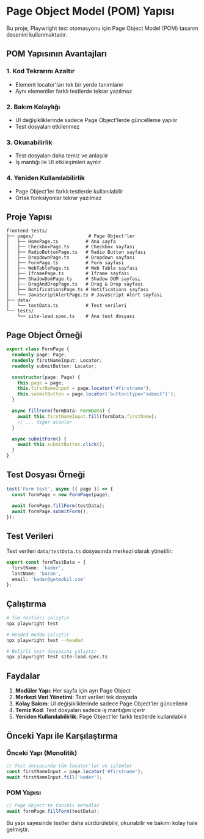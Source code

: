 # Page Object Model (POM) Yapısı

Bu proje, Playwright test otomasyonu için Page Object Model (POM) tasarım desenini kullanmaktadır.

## POM Yapısının Avantajları

### 1. **Kod Tekrarını Azaltır**
- Element locator'ları tek bir yerde tanımlanır
- Aynı elementler farklı testlerde tekrar yazılmaz

### 2. **Bakım Kolaylığı**
- UI değişikliklerinde sadece Page Object'lerde güncelleme yapılır
- Test dosyaları etkilenmez

### 3. **Okunabilirlik**
- Test dosyaları daha temiz ve anlaşılır
- İş mantığı ile UI etkileşimleri ayrılır

### 4. **Yeniden Kullanılabilirlik**
- Page Object'ler farklı testlerde kullanılabilir
- Ortak fonksiyonlar tekrar yazılmaz

## Proje Yapısı

```
frontend-tests/
├── pages/                    # Page Object'ler
│   ├── HomePage.ts          # Ana sayfa
│   ├── CheckboxPage.ts      # Checkbox sayfası
│   ├── RadioButtonPage.ts   # Radio Button sayfası
│   ├── DropdownPage.ts      # Dropdown sayfası
│   ├── FormPage.ts          # Form sayfası
│   ├── WebTablePage.ts      # Web Table sayfası
│   ├── IframePage.ts        # Iframe sayfası
│   ├── ShadowDomPage.ts     # Shadow DOM sayfası
│   ├── DragAndDropPage.ts   # Drag & Drop sayfası
│   ├── NotificationsPage.ts # Notifications sayfası
│   └── JavaScriptAlertPage.ts # JavaScript Alert sayfası
├── data/
│   └── testData.ts          # Test verileri
└── tests/
    └── site-load.spec.ts    # Ana test dosyası
```

## Page Object Örneği

```typescript
export class FormPage {
  readonly page: Page;
  readonly firstNameInput: Locator;
  readonly submitButton: Locator;

  constructor(page: Page) {
    this.page = page;
    this.firstNameInput = page.locator('#firstname');
    this.submitButton = page.locator('button[type="submit"]');
  }

  async fillForm(formData: FormData) {
    await this.firstNameInput.fill(formData.firstName);
    // ... diğer alanlar
  }

  async submitForm() {
    await this.submitButton.click();
  }
}
```

## Test Dosyası Örneği

```typescript
test('Form test', async ({ page }) => {
  const formPage = new FormPage(page);
  
  await formPage.fillForm(testData);
  await formPage.submitForm();
});
```

## Test Verileri

Test verileri `data/testData.ts` dosyasında merkezi olarak yönetilir:

```typescript
export const formTestData = {
  firstName: 'kader',
  lastName: 'baran',
  email: 'kader@getmobil.com'
};
```

## Çalıştırma

```bash
# Tüm testleri çalıştır
npx playwright test

# Headed modda çalıştır
npx playwright test --headed

# Belirli test dosyasını çalıştır
npx playwright test site-load.spec.ts
```

## Faydalar

1. **Modüler Yapı**: Her sayfa için ayrı Page Object
2. **Merkezi Veri Yönetimi**: Test verileri tek dosyada
3. **Kolay Bakım**: UI değişikliklerinde sadece Page Object'ler güncellenir
4. **Temiz Kod**: Test dosyaları sadece iş mantığını içerir
5. **Yeniden Kullanılabilirlik**: Page Object'ler farklı testlerde kullanılabilir

## Önceki Yapı ile Karşılaştırma

### Önceki Yapı (Monolitik)
```typescript
// Test dosyasında tüm locator'lar ve işlemler
const firstNameInput = page.locator('#firstname');
await firstNameInput.fill('kader');
```

### POM Yapısı
```typescript
// Page Object'te tanımlı metodlar
await formPage.fillForm(testData);
```

Bu yapı sayesinde testler daha sürdürülebilir, okunabilir ve bakımı kolay hale gelmiştir. 